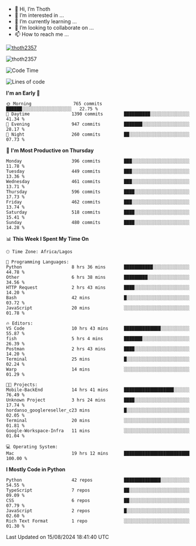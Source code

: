 <!---
thoth2357/thoth2357 is a ✨ special ✨ repository because its `README.md` (this file) appears on your GitHub profile.
You can click the Preview link to take a look at your changes.
--->

- 👋 Hi, I’m Thoth
- 👀 I’m interested in ...
- 🌱 I’m currently learning ...
- 💞️ I’m looking to collaborate on ...
- 📫 How to reach me ...


<p align="left"> <a href="https://github.com/ryo-ma/github-profile-trophy"><img src="https://github-profile-trophy.vercel.app/?username=thoth2357&theme=gruvbox&no-bg=true&no-frame=false&title=MultiLanguage,Commits,Repositories,Stars,Followers,PullRequest,Reviews,Issues" alt="thoth2357" /></a> </p>

<p align="left"> <img src="https://komarev.com/ghpvc/?username=thoth2357&label=Profile%20views&color=0e75b6&style=flat" alt="thoth2357" /> </p>

<!--START_SECTION:waka-->
![Code Time](http://img.shields.io/badge/Code%20Time-3%2C202%20hrs%2039%20mins-blue)

![Lines of code](https://img.shields.io/badge/From%20Hello%20World%20I%27ve%20Written-30.4%20million%20lines%20of%20code-blue)

**I'm an Early 🐤** 

```text
🌞 Morning                765 commits         ██████░░░░░░░░░░░░░░░░░░░   22.75 % 
🌆 Daytime                1390 commits        ██████████░░░░░░░░░░░░░░░   41.34 % 
🌃 Evening                947 commits         ███████░░░░░░░░░░░░░░░░░░   28.17 % 
🌙 Night                  260 commits         ██░░░░░░░░░░░░░░░░░░░░░░░   07.73 % 
```
📅 **I'm Most Productive on Thursday** 

```text
Monday                   396 commits         ███░░░░░░░░░░░░░░░░░░░░░░   11.78 % 
Tuesday                  449 commits         ███░░░░░░░░░░░░░░░░░░░░░░   13.36 % 
Wednesday                461 commits         ███░░░░░░░░░░░░░░░░░░░░░░   13.71 % 
Thursday                 596 commits         ████░░░░░░░░░░░░░░░░░░░░░   17.73 % 
Friday                   462 commits         ███░░░░░░░░░░░░░░░░░░░░░░   13.74 % 
Saturday                 518 commits         ████░░░░░░░░░░░░░░░░░░░░░   15.41 % 
Sunday                   480 commits         ████░░░░░░░░░░░░░░░░░░░░░   14.28 % 
```


📊 **This Week I Spent My Time On** 

```text
🕑︎ Time Zone: Africa/Lagos

💬 Programming Languages: 
Python                   8 hrs 36 mins       ███████████░░░░░░░░░░░░░░   44.78 % 
Other                    6 hrs 38 mins       █████████░░░░░░░░░░░░░░░░   34.56 % 
HTTP Request             2 hrs 43 mins       ████░░░░░░░░░░░░░░░░░░░░░   14.20 % 
Bash                     42 mins             █░░░░░░░░░░░░░░░░░░░░░░░░   03.72 % 
JavaScript               20 mins             ░░░░░░░░░░░░░░░░░░░░░░░░░   01.78 % 

🔥 Editors: 
VS Code                  10 hrs 43 mins      ██████████████░░░░░░░░░░░   55.87 % 
fish                     5 hrs 4 mins        ███████░░░░░░░░░░░░░░░░░░   26.39 % 
Postman                  2 hrs 43 mins       ████░░░░░░░░░░░░░░░░░░░░░   14.20 % 
Terminal                 25 mins             █░░░░░░░░░░░░░░░░░░░░░░░░   02.24 % 
Warp                     14 mins             ░░░░░░░░░░░░░░░░░░░░░░░░░   01.29 % 

🐱‍💻 Projects: 
Mobile-BackEnd           14 hrs 41 mins      ███████████████████░░░░░░   76.49 % 
Unknown Project          3 hrs 24 mins       ████░░░░░░░░░░░░░░░░░░░░░   17.74 % 
hordanso_googlereseller_c23 mins             █░░░░░░░░░░░░░░░░░░░░░░░░   02.05 % 
Terminal                 20 mins             ░░░░░░░░░░░░░░░░░░░░░░░░░   01.81 % 
Google-Workspace-Infra   11 mins             ░░░░░░░░░░░░░░░░░░░░░░░░░   01.04 % 

💻 Operating System: 
Mac                      19 hrs 12 mins      █████████████████████████   100.00 % 
```

**I Mostly Code in Python** 

```text
Python                   42 repos            ██████████████░░░░░░░░░░░   54.55 % 
TypeScript               7 repos             ██░░░░░░░░░░░░░░░░░░░░░░░   09.09 % 
CSS                      6 repos             ██░░░░░░░░░░░░░░░░░░░░░░░   07.79 % 
JavaScript               2 repos             █░░░░░░░░░░░░░░░░░░░░░░░░   02.60 % 
Rich Text Format         1 repo              ░░░░░░░░░░░░░░░░░░░░░░░░░   01.30 % 
```




 Last Updated on 15/08/2024 18:41:40 UTC
<!--END_SECTION:waka-->
<!--![](http://github-profile-summary-cards.vercel.app/api/cards/profile-details?username=thoth2357&theme=2077)

![](http://github-profile-summary-cards.vercel.app/api/cards/stats?username=thoth2357&theme=2077)![](http://github-profile-summary-cards.vercel.app/api/cards/productive-time?username=thoth2357&theme=2077&utcOffset=8) -->

